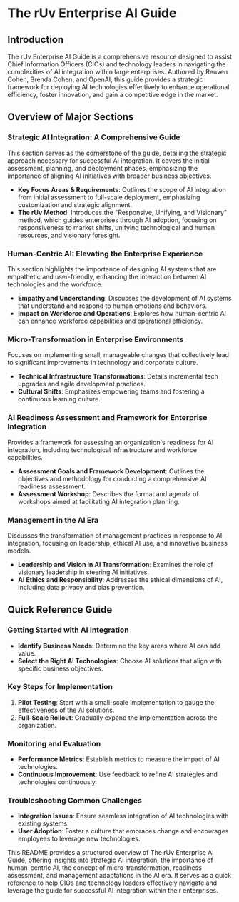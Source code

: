 # The rUv Enterprise AI Guide

## Introduction

The rUv Enterprise AI Guide is a comprehensive resource designed to assist Chief Information Officers (CIOs) and technology leaders in navigating the complexities of AI integration within large enterprises. Authored by Reuven Cohen, Brenda Cohen, and OpenAI, this guide provides a strategic framework for deploying AI technologies effectively to enhance operational efficiency, foster innovation, and gain a competitive edge in the market.

## Overview of Major Sections

### Strategic AI Integration: A Comprehensive Guide

This section serves as the cornerstone of the guide, detailing the strategic approach necessary for successful AI integration. It covers the initial assessment, planning, and deployment phases, emphasizing the importance of aligning AI initiatives with broader business objectives.

- **Key Focus Areas & Requirements**: Outlines the scope of AI integration from initial assessment to full-scale deployment, emphasizing customization and strategic alignment.
- **The rUv Method**: Introduces the "Responsive, Unifying, and Visionary" method, which guides enterprises through AI adoption, focusing on responsiveness to market shifts, unifying technological and human resources, and visionary foresight.

### Human-Centric AI: Elevating the Enterprise Experience

This section highlights the importance of designing AI systems that are empathetic and user-friendly, enhancing the interaction between AI technologies and the workforce.

- **Empathy and Understanding**: Discusses the development of AI systems that understand and respond to human emotions and behaviors.
- **Impact on Workforce and Operations**: Explores how human-centric AI can enhance workforce capabilities and operational efficiency.

### Micro-Transformation in Enterprise Environments

Focuses on implementing small, manageable changes that collectively lead to significant improvements in technology and corporate culture.

- **Technical Infrastructure Transformations**: Details incremental tech upgrades and agile development practices.
- **Cultural Shifts**: Emphasizes empowering teams and fostering a continuous learning culture.

### AI Readiness Assessment and Framework for Enterprise Integration

Provides a framework for assessing an organization's readiness for AI integration, including technological infrastructure and workforce capabilities.

- **Assessment Goals and Framework Development**: Outlines the objectives and methodology for conducting a comprehensive AI readiness assessment.
- **Assessment Workshop**: Describes the format and agenda of workshops aimed at facilitating AI integration planning.

### Management in the AI Era

Discusses the transformation of management practices in response to AI integration, focusing on leadership, ethical AI use, and innovative business models.

- **Leadership and Vision in AI Transformation**: Examines the role of visionary leadership in steering AI initiatives.
- **AI Ethics and Responsibility**: Addresses the ethical dimensions of AI, including data privacy and bias prevention.

## Quick Reference Guide

### Getting Started with AI Integration

- **Identify Business Needs**: Determine the key areas where AI can add value.
- **Select the Right AI Technologies**: Choose AI solutions that align with specific business objectives.

### Key Steps for Implementation

1. **Pilot Testing**: Start with a small-scale implementation to gauge the effectiveness of the AI solutions.
2. **Full-Scale Rollout**: Gradually expand the implementation across the organization.

### Monitoring and Evaluation

- **Performance Metrics**: Establish metrics to measure the impact of AI technologies.
- **Continuous Improvement**: Use feedback to refine AI strategies and technologies continuously.

### Troubleshooting Common Challenges

- **Integration Issues**: Ensure seamless integration of AI technologies with existing systems.
- **User Adoption**: Foster a culture that embraces change and encourages employees to leverage new technologies.

This README provides a structured overview of The rUv Enterprise AI Guide, offering insights into strategic AI integration, the importance of human-centric AI, the concept of micro-transformation, readiness assessment, and management adaptations in the AI era. It serves as a quick reference to help CIOs and technology leaders effectively navigate and leverage the guide for successful AI integration within their enterprises. 
